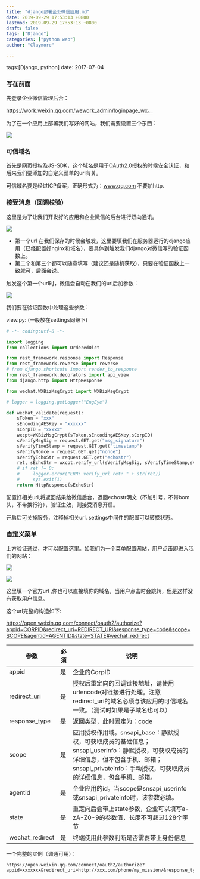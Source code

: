 ```yaml
---
title: "django部署企业微信应用.md"
date: 2019-09-29 17:53:13 +0800
lastmod: 2019-09-29 17:53:13 +0800
draft: false
tags: ["Django"]
categories: ["python web"]
author: "Claymore"

---
```

tags:[Django, python]  date: 2017-07-04

### 写在前面

先登录企业微信管理后台：

https://work.weixin.qq.com/wework_admin/loginpage_wx。

为了在一个应用上部署我们写好的网站，我们需要设置三个东西：

![](http://claymore.wang:5000/uploads/big/4bbd9d013fb405d49be8406d39873315.png)





### 可信域名

首先是网页授权及JS-SDK，这个域名是用于OAuth2.0授权的时候安全认证，和后来我们要添加的自定义菜单的url有关。

可信域名要是经过ICP备案，正确形式为：www.qq.com  不要加http.



### 接受消息（回调校验）

这里是为了让我们开发好的应用和企业微信的后台进行双向通讯。

![](http://claymore.wang:5000/uploads/big/bc41754266c9bb3144b51fcb0401630d.png)

* 第一个url 在我们保存的时候会触发，这里要填我们在服务器运行的django应用（已经配置好nginx和域名），要具体到触发我们django对微信写的验证函数上。
* 第二个和第三个都可以随意填写（建议还是随机获取），只要在验证函数上一致就可，后面会说。

触发这个第一个url时，微信会自动在我们的url后加参数：

![](http://ojynuthay.bkt.clouddn.com/%E9%AA%8C%E8%AF%81%E5%87%BD%E6%95%B0%E5%8F%82%E6%95%B0.png)

我们要在验证函数中处理这些参数：

view.py: (一般放在settings同级下)

```python
# -*- coding:utf-8 -*-

import logging
from collections import OrderedDict

from rest_framework.response import Response
from rest_framework.reverse import reverse
# from django.shortcuts import render_to_response
from rest_framework.decorators import api_view
from django.http import HttpResponse

from wechat.WXBizMsgCrypt import WXBizMsgCrypt

# logger = logging.getLogger("EngEye")

def wechat_validate(request):
    sToken = "xxx"
    sEncodingAESKey = "xxxxxx"
    sCorpID = "xxxxx"
    wxcpt=WXBizMsgCrypt(sToken,sEncodingAESKey,sCorpID)
    sVerifyMsgSig = request.GET.get("msg_signature")
    sVerifyTimeStamp = request.GET.get("timestamp")
    sVerifyNonce = request.GET.get("nonce")
    sVerifyEchoStr = request.GET.get("echostr")
    ret, sEchoStr = wxcpt.verify_url(sVerifyMsgSig, sVerifyTimeStamp,sVerifyNonce,sVerifyEchoStr)
    # if ret != 0:
    #     logger.error("ERR: verify_url ret: " + str(ret))
    #     sys.exit(1)
    return HttpResponse(sEchoStr)
```

配置好相关url,将返回结果给微信后台，返回echostr明文（不加引号，不带bom头，不带换行符），验证生效，则接受消息开启。

开启后可关掉服务，注释掉相关url. settings中间件的配置可以转换状态。



### 自定义菜单

上方验证通过，才可以配置这里。如我们为一个菜单配置网站，用户点击即进入我们的网站：

![](http://claymore.wang:5000/uploads/big/e29b804f013f199f717ee70a8b5f50c1.png)



![](http://claymore.wang:5000/uploads/big/327090d4f1aca9fe81ad68200d001b7e.png)



这里填一个官方url ,你也可以直接填你的域名，当用户点击时会跳转，但是这样没有获取用户信息。

这个url完整的构造如下:

https://open.weixin.qq.com/connect/oauth2/authorize?appid=CORPID&redirect_uri=REDIRECT_URI&response_type=code&scope=SCOPE&agentid=AGENTID&state=STATE#wechat_redirect

| 参数              | 必须   | 说明                                       |
| --------------- | ---- | ---------------------------------------- |
| appid           | 是    | 企业的CorpID                                |
| redirect_uri    | 是    | 授权后重定向的回调链接地址，请使用urlencode对链接进行处理。注意redirect_uri的域名必须与该应用的可信域名一致。（测试时如果是子域名也可以） |
| response_type   | 是    | 返回类型，此时固定为：code                          |
| scope           | 是    | 应用授权作用域。snsapi_base：静默授权，可获取成员的基础信息；snsapi_userinfo：静默授权，可获取成员的详细信息，但不包含手机、邮箱；snsapi_privateinfo：手动授权，可获取成员的详细信息，包含手机、邮箱。 |
| agentid         | 是    | 企业应用的id。当scope是snsapi_userinfo或snsapi_privateinfo时，该参数必填。 |
| state           | 是    | 重定向后会带上state参数，企业可以填写a-zA-Z0-9的参数值，长度不可超过128个字节 |
| wechat_redirect | 是    | 终端使用此参数判断是否需要带上身份信息                      |


一个完整的实例（调通可用）：

```
https://open.weixin.qq.com/connect/oauth2/authorize?appid=xxxxxxx&redirect_uri=http://xxx.com/phone/my_mission/&response_type=code&scope=snsapi_base&state=1#wechat_redirect
```





